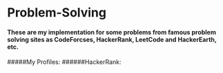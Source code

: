 # Problem-Solving
#### These are my implementation for some problems from famous problem solving sites as CodeForcses, HackerRank, LeetCode and HackerEarth, etc.
#####My Profiles:
######HackerRank:
